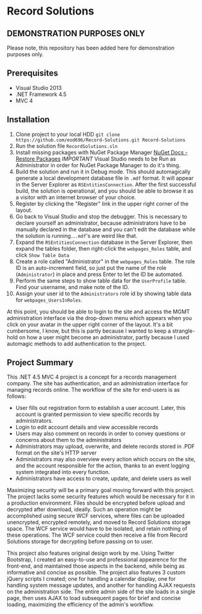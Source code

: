 Record Solutions
================
## DEMONSTRATION PURPOSES ONLY ##
Please note, this repository has been added here for demonstration purposes only.

## Prerequisites ##
* Visual Studio 2013
* .NET Framework 4.5
* MVC 4

## Installation ##
1. Clone project to your local HDD `git clone https://github.com/eod696/Record-Solutions.git Record-Solutions`
2. Run the solution file `RecordSolutions.sln`
3. Install missing packages with NuGet Package Manager [NuGet Docs - Restore Packages](http://docs.nuget.org/docs/reference/package-restore) *IMPORTANT* Visual Studio needs to be Run as Administrator in order for NuGet Package Manager to do it's thing.
4. Build the solution and run it in Debug mode.  This should automagically generate a local development database file in `.mdf` format.  It will appear in the Server Explorer as `RSEntitiesConnection`.  After the first successful build, the solution is operational, and you should be able to browse it as a visitor with an internet browser of your choice.
5. Register by clicking the "Register" link in the upper right corner of the layout.
6. Go back to Visual Studio and stop the debugger.  This is necessary to declare yourself an administrator, because administrators have to be manually declared in the database and you can't edit the database while the solution is running...`.mdf`'s are weird like that.
7. Expand the `RSEntitiesConnection` database in the Server Explorer, then expand the tables folder, then right-click the `webpages_Roles` table, and click `Show Table Data`
8. Create a role called "Administrator" in the `webpages_Roles` table.  The role ID is an auto-increment field, so just put the name of the role (`Administrator`) in place and press Enter to let the ID be automated.
9. Perform the same steps to show table data for the `UserProfile` table.  Find your username, and make note of the ID.
10. Assign your user id to the `Administrators` role id by showing table data for `webpages_UsersInRoles`.  

At this point, you should be able to login to the site and access the MGMT administration interface via the drop-down menu which appears when you click on your avatar in the upper right corner of the layout.
It's a bit cumbersome, I know, but this is partly because I wanted to keep a strangle-hold on how a user might become an administrator, partly because I used automagic methods to add authentication to the project.

## Project Summary ##
This .NET 4.5 MVC 4 project is a concept for a records management company.  The site has authentication, and an administration interface for managing records online.  The workflow of the site for end-users is as follows:
* User fills out registration form to establish a user account.  Later, this account is granted permission to view specific records by administrators.
* Login to edit account details and view accessible records
* Users may also comment on records in order to convey questions or concerns about them to the administrators
* Administrators may upload, overwrite, and delete records stored in .PDF format on the site's HTTP server
* Administrators may also overview every action which occurs on the site, and the account responsible for the action, thanks to an event logging system integrated into every function.
* Administrators have access to create, update, and delete users as well

Maximizing security will be a primary goal moving forward with this project.  The project lacks some security features which would be necessary for it in a production environment.  Files should be encrypted before upload and decrypted after download, ideally.  Such an operation might be accomplished using secure WCF services, where files can be uploaded unencrypted, encrypted remotely, and moved to Record Solutions storage space.  The WCF service would have to be isolated, and retain nothing of these operations.  The WCF service could then receive a file from Record Solutions storage for decrypting before passing on to user.  

This project also features original design work by me.  Using Twitter Bootstrap, I created an easy-to-use and professional appearence for the front-end, and maintained those aspects in the backend, while being as informative and concise as possible.  The project also features 3 custom jQuery scripts I created; one for handling a calendar display, one for handling system message updates, and another for handling AJAX requests on the administration side.  The entire admin side of the site loads in a single page, then uses AJAX to load subsequent pages for brief and concise loading, maximizing the efficiency of the admin's workflow.  
